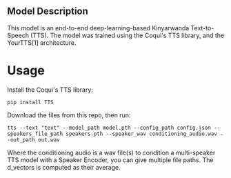 
## Model Description

<!-- Provide a longer summary of what this model is. -->
This model is an end-to-end deep-learning-based Kinyarwanda Text-to-Speech (TTS). The model was trained using the Coqui's TTS library,  and the YourTTS[1] architecture.


# Usage

<!-- Address questions around how the model is intended to be used, including the foreseeable users of the model and those affected by the model. -->
Install the Coqui's TTS library:
```
pip install TTS
```
Download the files from this repo, then run: 

```
tts --text "text" --model_path model.pth --config_path config.json --speakers_file_path speakers.pth --speaker_wav conditioning_audio.wav --out_path out.wav
```
Where the conditioning audio is a wav file(s) to condition a multi-speaker TTS model with a Speaker Encoder, you can give multiple file paths. The d_vectors is computed as their average.

